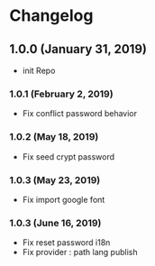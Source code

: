 # Changelog

## 1.0.0 (January 31, 2019)

- init Repo

### 1.0.1 (February 2, 2019)

- Fix conflict password behavior

### 1.0.2 (May 18, 2019)

- Fix seed crypt password

### 1.0.3 (May 23, 2019)

- Fix import google font

### 1.0.3 (June 16, 2019)

- Fix reset password i18n
- Fix provider : path lang publish